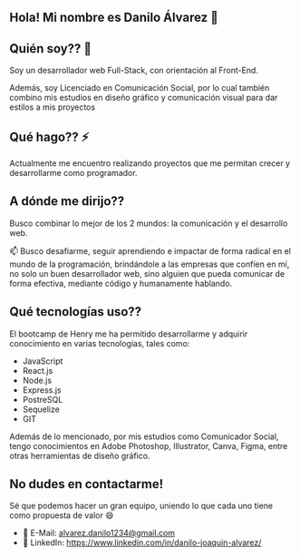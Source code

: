 ## Hola! Mi nombre es Danilo Álvarez 👋

## Quién soy?? 🤔

Soy un desarrollador web Full-Stack, con orientación al Front-End. 

Además, soy Licenciado en Comunicación Social, por lo cual también combino mis estudios en diseño gráfico y comunicación visual para dar estilos a mis proyectos
 
## Qué hago?? ⚡

Actualmente me encuentro realizando proyectos que me permitan crecer y desarrollarme como programador.

## A dónde me dirijo??

Busco combinar lo mejor de los 2 mundos: la comunicación y el desarrollo web. 

📫 Busco desafiarme, seguir aprendiendo e impactar de forma radical en el mundo de la programación, brindándole a las empresas que confíen en mí, no solo un buen desarrollador web, sino alguien que pueda comunicar de forma efectiva, mediante código y humanamente hablando.

## Qué tecnologías uso??

El bootcamp de Henry me ha permitido desarrollarme y adquirir conocimiento en varias tecnologías, tales como:

- JavaScript
- React.js
- Node.js
- Express.js
- PostreSQL
- Sequelize
- GIT

Además de lo mencionado, por mis estudios como Comunicador Social, tengo conocimientos en Adobe Photoshop, Illustrator, Canva, Figma, entre otras herramientas de diseño gráfico.

## No dudes en contactarme!

Sé que podemos hacer un gran equipo, uniendo lo que cada uno tiene como propuesta de valor 😄

- 💬 E-Mail: alvarez.danilo1234@gmail.com 
- 👯 LinkedIn: https://www.linkedin.com/in/danilo-joaquin-alvarez/


